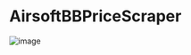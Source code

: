 # AirsoftBBPriceScraper

![image](https://github.com/Thrywyn/AirsoftBBPriceScraper/assets/24990129/48a9b5e1-ba7d-4b24-ba56-2ea4cf887b20)
